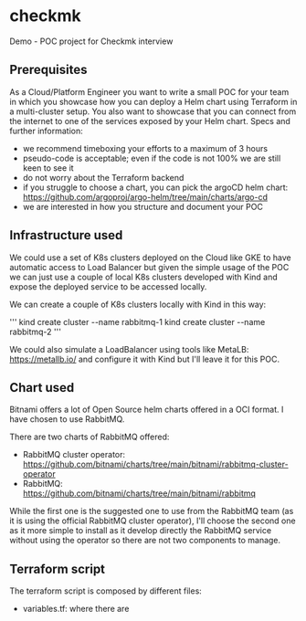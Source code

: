 # checkmk

Demo - POC project for Checkmk interview

## Prerequisites
As a Cloud/Platform Engineer you want to write a small POC for your team in which you
showcase how you can deploy a Helm chart using Terraform in a multi-cluster setup. You
also want to showcase that you can connect from the internet to one of the services exposed
by your Helm chart.
Specs and further information:
- we recommend timeboxing your efforts to a maximum of 3 hours
- pseudo-code is acceptable; even if the code is not 100% we are still keen to see it
- do not worry about the Terraform backend
- if you struggle to choose a chart, you can pick the argoCD helm chart:
https://github.com/argoproj/argo-helm/tree/main/charts/argo-cd
- we are interested in how you structure and document your POC

## Infrastructure used
We could use a set of K8s clusters deployed on the Cloud like GKE to have automatic access to Load Balancer but given the simple usage of the POC 
we can just use a couple of local K8s clusters developed with Kind and expose the deployed service to be accessed locally.

We can create a couple of K8s clusters locally with Kind in this way:

'''
kind create cluster --name rabbitmq-1
kind create cluster --name rabbitmq-2
'''

We could also simulate a LoadBalancer using tools like MetaLB: https://metallb.io/ and configure it with Kind
but I'll leave it for this POC.

## Chart used

Bitnami offers a lot of Open Source helm charts offered in a OCI format.
I have chosen to use RabbitMQ.

There are two charts of RabbitMQ offered:
* RabbitMQ cluster operator: https://github.com/bitnami/charts/tree/main/bitnami/rabbitmq-cluster-operator
* RabbitMQ: https://github.com/bitnami/charts/tree/main/bitnami/rabbitmq

While the first one is the suggested one to use from the RabbitMQ team (as it is using the official RabbitMQ cluster operator),
I'll choose the second one as it more simple to install as it develop directly the RabbitMQ service without using the operator so there are not two components to manage.


## Terraform script

The terraform script is composed by different files:

* variables.tf: where there are 



